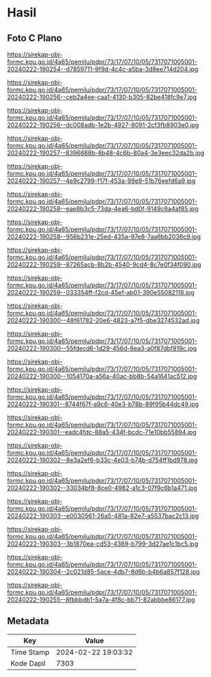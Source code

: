 # Hasil

## Foto C Plano

https://sirekap-obj-formc.kpu.go.id/4a65/pemilu/pdpr/73/17/07/10/05/7317071005001-20240222-190254--d7859711-9f9d-4c4c-a5ba-3d8ee714d204.jpg

https://sirekap-obj-formc.kpu.go.id/4a65/pemilu/pdpr/73/17/07/10/05/7317071005001-20240222-190256--ceb2a4ee-caa1-4130-b305-82be418fc9e7.jpg

https://sirekap-obj-formc.kpu.go.id/4a65/pemilu/pdpr/73/17/07/10/05/7317071005001-20240222-190256--dc008adb-1e2b-4927-8091-2cf3fb8903e0.jpg

https://sirekap-obj-formc.kpu.go.id/4a65/pemilu/pdpr/73/17/07/10/05/7317071005001-20240222-190257--8396688b-8b48-4c6b-80a4-3e3eec32da2b.jpg

https://sirekap-obj-formc.kpu.go.id/4a65/pemilu/pdpr/73/17/07/10/05/7317071005001-20240222-190257--4e9c2799-f17f-453a-99e9-51b76eefd6a9.jpg

https://sirekap-obj-formc.kpu.go.id/4a65/pemilu/pdpr/73/17/07/10/05/7317071005001-20240222-190258--eae8b3c5-73da-4ea6-bd0f-9149c6a4af85.jpg

https://sirekap-obj-formc.kpu.go.id/4a65/pemilu/pdpr/73/17/07/10/05/7317071005001-20240222-190258--956b231e-25ed-435a-97e8-7aa6bb2036c9.jpg

https://sirekap-obj-formc.kpu.go.id/4a65/pemilu/pdpr/73/17/07/10/05/7317071005001-20240222-190259--87265acb-8b2b-4540-9cd4-8c7e0f34f090.jpg

https://sirekap-obj-formc.kpu.go.id/4a65/pemilu/pdpr/73/17/07/10/05/7317071005001-20240222-190259--033354ff-f2cd-45ef-ab01-390e55082118.jpg

https://sirekap-obj-formc.kpu.go.id/4a65/pemilu/pdpr/73/17/07/10/05/7317071005001-20240222-190300--48f61782-20e6-4823-a7f5-dbe3274532ad.jpg

https://sirekap-obj-formc.kpu.go.id/4a65/pemilu/pdpr/73/17/07/10/05/7317071005001-20240222-190300--55fdecd6-1d29-456d-8ea3-a0f87dbf819c.jpg

https://sirekap-obj-formc.kpu.go.id/4a65/pemilu/pdpr/73/17/07/10/05/7317071005001-20240222-190300--1054170a-a56a-40ac-bb8b-54a1641ac512.jpg

https://sirekap-obj-formc.kpu.go.id/4a65/pemilu/pdpr/73/17/07/10/05/7317071005001-20240222-190301--8744f67f-a9c6-40e3-b78b-89f95b44dc49.jpg

https://sirekap-obj-formc.kpu.go.id/4a65/pemilu/pdpr/73/17/07/10/05/7317071005001-20240222-190301--eadc4fdc-88a5-434f-bcdc-71e10bb55894.jpg

https://sirekap-obj-formc.kpu.go.id/4a65/pemilu/pdpr/73/17/07/10/05/7317071005001-20240222-190302--8e3a2ef6-b33c-4e03-b74b-d754ff1bd978.jpg

https://sirekap-obj-formc.kpu.go.id/4a65/pemilu/pdpr/73/17/07/10/05/7317071005001-20240222-190302--33034bf8-8ce0-4982-a1c3-07f9c6b1a471.jpg

https://sirekap-obj-formc.kpu.go.id/4a65/pemilu/pdpr/73/17/07/10/05/7317071005001-20240222-190303--e0030561-26a5-481a-82e7-a5537bac2c13.jpg

https://sirekap-obj-formc.kpu.go.id/4a65/pemilu/pdpr/73/17/07/10/05/7317071005001-20240222-190303--3b1870ea-cd53-4369-b799-3d27ae1c1bc5.jpg

https://sirekap-obj-formc.kpu.go.id/4a65/pemilu/pdpr/73/17/07/10/05/7317071005001-20240222-190304--2c021d85-5ace-4db7-8d6b-b4b6a857f128.jpg

https://sirekap-obj-formc.kpu.go.id/4a65/pemilu/pdpr/73/17/07/10/05/7317071005001-20240222-190255--8fbbbdb1-5a7a-4f8c-bb71-82abbbe86177.jpg


## Metadata

| Key        | Value               |
| ---------- | ------------------- |
| Time Stamp | 2024-02-22 19:03:32 |
| Kode Dapil | 7303                |



